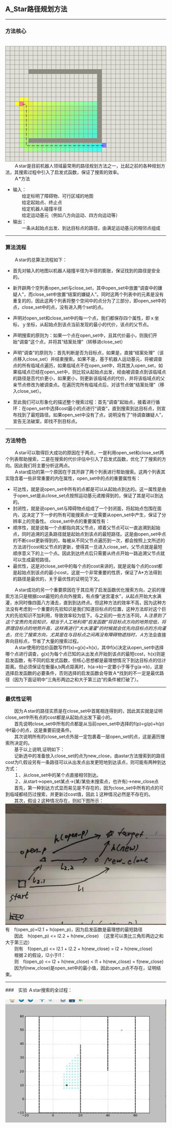 ## A_Star路径规划方法
---
### 方法核心
　　　　　　　　　<img>![dwa](./Pictures/a-star-trap.png)  
　　Ａstar是目前机器人领域最常用的路径规划方法之一，比起之前的各种规划方法，其搜索过程中引入了启发式函数，保证了搜索的效率。  
　　Ａ*方法  
 - 输入：  
　　给定标明了障碍物、可行区域的地图  
　　给定起始点、终止点  
　　给定机器人碰撞半径  
　　给定运动基元（例如八方向运动、四方向运动等）  
 - 输出：  
　　一条从起始点出发、到达目标点的路径，由满足运动基元的相邻点组成  
---

### 算法流程
　　Ａstar的总算法流程如下：
 - 首先对输入的地图以机器人碰撞半径为半径的膨胀，保证找到的路径是安全的。
 - 新开辟两个空列表open_set与close_set，其中open_set中放置“调查中的嫌疑人”，而close_set中放置“结案的嫌疑人”。同时这两个列表中的元素是没有重复的的，因此这两个列表将整个空间中的点分为了三部分，即open_set中的点，close_set中的点，没有进入两个set的点。
 - 声明对open_set和close_set中的每一个点，我们都保存四个属性，即ｘ坐标，ｙ坐标，从起始点到该点当前发现的最小的代价，该点的父节点。
 - 声明搜索的原则为：如果一个点在open_set中，且其代价最小，则我们开始“调查”这个点，并将其“结案处理”（转移进close_set）
 - 声明“调查”的原则为：首先判断是否为目标点，如果是，直接“结案处理”（该点移入close_set）并结束搜索。如果不是，基于机器人运动基元，将被调查点的所有临域点遍历，如果临域点不在open_set中，将其放入open_set，如果临域点已经在open_set中，则比较从起始点出发，经由被调查点到该临域点的路径是否代价更小，如果更小，则更新该临域点的代价，并将该临域点的父亲节点修改为被调查点。在遍历完所有临域点后，对该节点做“结案处理”（移入close_set）。
 
 - 至此我们可以形象化的描述整个搜索过程：首先“调查”起始点，接着进行循环：在open_set中选择cost最小的点进行“调查”，直到搜索到达目标点，则宣布找到了最短路径。如果open_set中没有了点，说明没有了“待调查嫌疑人”，宣告无法破案，即找不到目标点。

---

### 方法特色
　　Ａstar可以取得巨大成功的原因在于两点，一是利用open_set和close_set两个列表帮助搜索，二是在搜索的代价评估中引入了启发式函数，优化了了搜索的方向。因此我们将主要分析这两点。  
　　Ａstar成功的第一个原因在于其开辟了两个列表进行帮助搜索。这两个列表其实隐含着一些非常重要的内在属性，open_set中的点的重要属性有：
 - 可达性，就是说open_set中所有的点都是可以从起始点到达的。这一属性是由于open_set是从close_set点按照运动基元递推得到的，保证了其是可以到达的。
 - 封闭性，就是说open_set与障碍物点组成了一个封闭面，将起始点包围在面内，这决定了下一步的所有可能搜索点一定需要从open_set中产生，保证了分辨率上的完备性。
close_set中点的重要属性有：
 - 顺序性，就是说每一个点都指向其父节点，顺着父节点可以一直追溯到起始点，同时追溯的这条路径就是起始点到该点的最短路径。这是由open_set中点的不断cost更新得到的，每被从不同父节点遍历到一次，都会按照上文所述的方法进行cost和父节点的更新，使得其一旦进入close_set，父节点就是最短顺序意义下的上一个点。因此到达终点后只需要从终点开始一路追溯父节点就可以生成最短路径。
 - 最优性，这是对close_set中的每个点的cost来讲的，就是说每个点的cost都是起始点到该点的最小cost，这是一个非常重要的性质，保证了A*方法得到的路径是最优的，关于最优性的证明见下文。

　　Ａstar成功的另一个重要原因在于其应用了启发函数优化搜索方向，之前的搜索方法只是根据cost最短的点向外搜索，有点像“迷宫灌水”，从起点开始大水满灌，水同时像四面八方涌去，直到到达终点。但这种方法的效率不高，因为这种方法没有考虑到一个重要的先验知识是我们知道目标点的位置，这种方法却对这个巨大的先验知识不加利用，导致效率较为低下。与之前的一些方法不同，Ａ*注意到了这个宝贵的先验知识，相当于人工地利用“启发函数”将目标点方向的地势挖低，将原理目标点的地势升高，这样再进行“大水漫灌”的时候就会优先向目标点的方向灌去，优化了搜索方向，尤其是在与目标点之间再没有障碍物遮挡时，Ａ*方法会直接奔向目标点，节省了大量的搜索过程。  
　　Ａstar使用的估价函数写作f(x)=g(x)+h(x)，其中f(x)决定从open_set中选择哪个点进行调查，g(x)为每个点已知的从出发点开始到该点的最短cost，h(x)则是启发函数，有不同的启发式函数，但核心思想都是最理想情况下到达目标点的估计距离。但必须保证在衡量a,b两点距离时，h(a->b)一定要小于等于g(a->b)，这是选择启发函数的必要条件，否则选择的启发函数会导致Ａ*找到的不一定是最优路径（因为下面证明中“三角形两边之和大于第三边”的条件被打破了）。

---

### 最优性证明
　　因为Ａstar的路径实质是在close_set中首尾相连得到的，因此其实就是证明close_set中所有点的cost都是从起始点出发下最小的。  
　　首先说明close_set中所有的点都是从当前open_set中选择的f(p)=g(p)+h(p)中f最小的点，这是重要前提条件。  
　　其次说明所有的close_set点外层一定包裹着一层open_set的点，这是遍历搜索所决定的。  
　　基于以上说明,证明如下：  
　　记新选中的准备放入close_set的点为new_close，由astar方法搜索到的路径cost为l1,假设另有一条路径可以从出发点出发更短地到达该点，则可能有两种到达方式：  
　　１、从close_set中的某个点直接相邻到达。  
　　２、从start->open_set某点->(某/某些未搜索点，也许有)->new_close点  
　　首先，第一种到达方式显而易见是不存在的，因为close_set中所有的点的可到临域都经历过搜索，并更新过cost值，因此１这种情况必然是不存在的。  
　　其次，假设２这种情况存在，则如下图所示：  
<img>![dwa](./Pictures/A_star_prove.jpg)
　　有　f(open_p)=l2.1 + h(open_p)，因为启发函数是最理想的最短路径  
　　因此　h(open_p) <= l2.2 + h(new_close)　（这里可以类比三角形两边之和大于第三边）  
　　则有　f(open_p) <= l2.1 + l2.2 + h(new_close) = l2 + h(new_close)  
　　根据２的假设，l2小于l1：　  
　　则　f(open_p) <= l2 + h(new_close) < l1 + h(new_close) = f(new_close)  
　　因为f(new_close)是open_set中的最小值，因此open_p点不存在，证明结束。  

---

###　实验
Ａstar搜索的全过程：  
　　  <img>![dwa](./Pictures/a_star.gif)




























